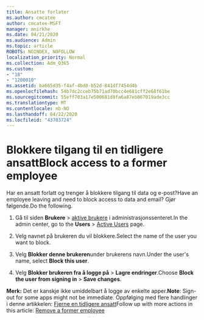 ```yaml
---
title: Ansatte forlater
ms.author: cmcatee
author: cmcatee-MSFT
manager: mnirkhe
ms.date: 04/21/2020
ms.audience: Admin
ms.topic: article
ROBOTS: NOINDEX, NOFOLLOW
localization_priority: Normal
ms.collection: Adm_O365
ms.custom:
- "18"
- "1200010"
ms.assetid: ba665d35-f4af-4bd0-b52d-841df7454d4b
ms.openlocfilehash: 54b7dc2cceb75b71ad70bcc4e681cff2e68f61be
ms.sourcegitcommit: 55eff703a17e500681d8fa6a87eb067019ade3cc
ms.translationtype: MT
ms.contentlocale: nb-NO
ms.lasthandoff: 04/22/2020
ms.locfileid: "43703724"
---
```

# <a name="block-access-to-a-former-employee"></a><span data-ttu-id="ace93-102">Blokkere tilgang til en tidligere ansatt</span><span class="sxs-lookup"><span data-stu-id="ace93-102">Block access to a former employee</span></span>

<span data-ttu-id="ace93-103">Har en ansatt forlatt og trenger å blokkere tilgang til data og e-post?</span><span class="sxs-lookup"><span data-stu-id="ace93-103">Have an employee leaving and need to block access to data and email?</span></span> <span data-ttu-id="ace93-104">Gjør følgende.</span><span class="sxs-lookup"><span data-stu-id="ace93-104">Do the following.</span></span>
  
1. <span data-ttu-id="ace93-105">Gå til siden **Brukere** \> [aktive brukere](https://go.microsoft.com/fwlink/p/?linkid=834822) i administrasjonssenteret.</span><span class="sxs-lookup"><span data-stu-id="ace93-105">In the admin center, go to the **Users** \> [Active Users](https://go.microsoft.com/fwlink/p/?linkid=834822) page.</span></span>

2. <span data-ttu-id="ace93-106">Velg navnet på brukeren du vil blokkere.</span><span class="sxs-lookup"><span data-stu-id="ace93-106">Select the name of the user you want to block.</span></span>

3. <span data-ttu-id="ace93-107">Velg **Blokker denne brukeren**under brukerens navn.</span><span class="sxs-lookup"><span data-stu-id="ace93-107">Under the user's name, select **Block this user**.</span></span>

4. <span data-ttu-id="ace93-108">Velg **Blokker brukeren fra å logge på** \> **Lagre endringer**.</span><span class="sxs-lookup"><span data-stu-id="ace93-108">Choose **Block the user from signing in** \> **Save changes**.</span></span>

<span data-ttu-id="ace93-109">**Merk:** Det er kanskje ikke umiddelbart å logge av enkelte apper.</span><span class="sxs-lookup"><span data-stu-id="ace93-109">**Note**: Sign-out for some apps might not be immediate.</span></span> <span data-ttu-id="ace93-110">Oppfølging med flere handlinger i denne artikkelen: [Fjerne en tidligere ansatt](https://docs.microsoft.com/office365/admin/add-users/remove-former-employee)</span><span class="sxs-lookup"><span data-stu-id="ace93-110">Follow up with more actions in this article: [Remove a former employee](https://docs.microsoft.com/office365/admin/add-users/remove-former-employee)</span></span>